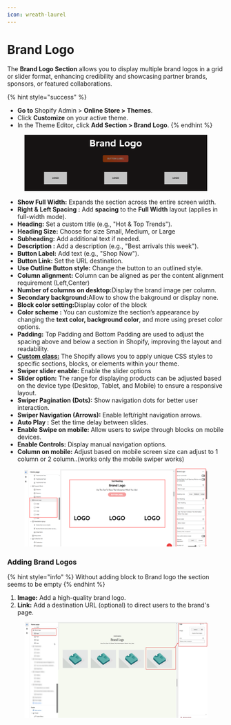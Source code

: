 ```yaml
---
icon: wreath-laurel
---
```


# Brand Logo

The **Brand Logo Section** allows you to display multiple brand logos in a grid or slider format, enhancing credibility and showcasing partner brands, sponsors, or featured collaborations.

{% hint style="success" %}
* **Go to** Shopify Admin > **Online Store > Themes**.
* Click **Customize** on your active theme.
* In the Theme Editor, click **Add Section > Brand Logo**.
{% endhint %}

<figure><img src="../.gitbook/assets/brsvd.png" alt=""><figcaption></figcaption></figure>

* **Show Full Width:** Expands the section across the entire screen width.&#x20;
* **Right & Left Spacing :** Add **spacing** to the **Full Width** layout (applies  in full-width mode).
* **Heading:** Set a custom title (e.g., "Hot & Top Trends").
* &#x20;**Heading Size:** Choose for size Small, Medium, or Large&#x20;
* **Subheading:** Add additional text if needed.&#x20;
* **Description :** Add a description (e.g., "Best arrivals this week").&#x20;
* **Button Label:** Add text (e.g., "Shop Now").&#x20;
* **Button Link:** Set the URL destination.&#x20;
* **Use Outline Button style:** Change the button to an outlined style.&#x20;
* **Column alignment:** Column can be aligned as per the content alignment requirement (Left,Center)
* **Number of columns on desktop:**&#x44;isplay the brand image per column.
* **Secondary background:**&#x41;llow to show the bakground or display none.
* **Block color setting:**&#x44;isplay color of the block
* **Color scheme :** You can customize the section’s appearance by changing the **text color, background color**, and more using preset color options.
* **Padding:** Top Padding and Bottom Padding are used to adjust the spacing above and below a section in Shopify, improving the layout and readability.
* [**Custom class:**](custom-class.md) The Shopify allows you to apply unique CSS styles to specific sections, blocks, or elements within your theme.
* **Swiper slider enable:** Enable the slider options
* **Slider option:** The range for displaying products can be adjusted based on the device type (Desktop, Tablet, and Mobile) to ensure a responsive layout.&#x20;
* **Swiper Pagination (Dots):** Show navigation dots for better user interaction.&#x20;
* **Swiper Navigation (Arrows):** Enable left/right navigation arrows.
* &#x20;**Auto Play :** Set the time delay between slides.&#x20;
* **Enable Swipe on  mobile:** Allow users to swipe through blocks on mobile devices.
* &#x20;**Enable Controls:** Display manual navigation options.
* &#x20;**Column on mobile:** Adjust based on mobile screen size can adjust to 1 column or 2 column..(works only the mobile swiper works)

<figure><img src="../.gitbook/assets/BRAND2.png" alt=""><figcaption></figcaption></figure>

### **Adding Brand Logos**

{% hint style="info" %}
Without adding block to Brand logo the section seems to be empty
{% endhint %}

1. **Image:** Add a high-quality brand logo.
2. **Link:** Add a destination URL (optional) to direct users to the brand's page.

<figure><img src="../.gitbook/assets/logo.jpg" alt=""><figcaption></figcaption></figure>
